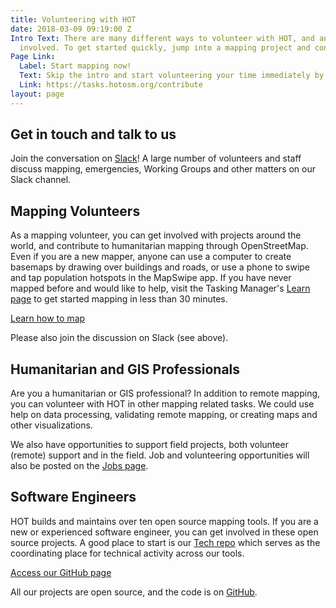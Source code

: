 ```yaml
---
title: Volunteering with HOT
date: 2018-03-09 09:19:00 Z
Intro Text: There are many different ways to volunteer with HOT, and anyone can get
  involved. To get started quickly, jump into a mapping project and contribute online.
Page Link:
  Label: Start mapping now!
  Text: Skip the intro and start volunteering your time immediately by mapping.
  Link: https://tasks.hotosm.org/contribute
layout: page
---
```


## Get in touch and talk to us
Join the conversation on [Slack](http://slack.hotosm.org/)! A large number of volunteers and staff discuss mapping, emergencies, Working Groups and other matters on our Slack channel.

## Mapping Volunteers

As a mapping volunteer, you can get involved with projects around the world, and contribute to humanitarian mapping through OpenStreetMap. Even if you are a new mapper, anyone can use a computer to create basemaps by drawing over buildings and roads, or use a phone to swipe and tap population hotspots in the MapSwipe app. If you have never mapped before and would like to help, visit the Tasking Manager's [Learn page](https://tasks.hotosm.org/learn) to get started mapping in less than 30 minutes.

<a href="https://tasks.hotosm.org/learn" class="btn btn-primary btn-lg btn-chevron">Learn how to map</a>

Please also join the discussion on Slack (see above).

## Humanitarian and GIS Professionals

Are you a humanitarian or GIS professional? In addition to remote mapping, you can volunteer with HOT in other mapping related tasks. We could use help on data processing, validating remote mapping, or creating maps and other visualizations. 

We also have opportunities to support field projects, both volunteer (remote) support and in the field. Job and volunteering opportunities will also be posted on the [Jobs page](http://www-dev.hotosm.org/jobs/).

## Software Engineers

HOT builds and maintains over ten open source mapping tools. If you are a new or experienced software engineer, you can get involved in these open source projects. A good place to start is our [Tech repo](https://github.com/hotosm/tech) which serves as the coordinating place for technical activity across our tools. 

<a href="https://github.com/hotosm" class="btn btn-primary btn-lg btn-chevron">Access our GitHub page</a>

All our projects are open source, and the code is on [GitHub](https://github.com/hotosm/).
